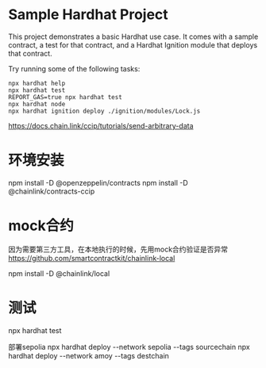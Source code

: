 # Sample Hardhat Project

This project demonstrates a basic Hardhat use case. It comes with a sample contract, a test for that contract, and a Hardhat Ignition module that deploys that contract.

Try running some of the following tasks:

```shell
npx hardhat help
npx hardhat test
REPORT_GAS=true npx hardhat test
npx hardhat node
npx hardhat ignition deploy ./ignition/modules/Lock.js
```
https://docs.chain.link/ccip/tutorials/send-arbitrary-data

# 环境安装

npm install -D @openzeppelin/contracts
npm install -D @chainlink/contracts-ccip

# mock合约

因为需要第三方工具，在本地执行的时候，先用mock合约验证是否异常
https://github.com/smartcontractkit/chainlink-local

npm install -D @chainlink/local

# 测试

npx hardhat test

部署sepolia 
npx hardhat deploy --network sepolia --tags sourcechain
npx hardhat deploy --network amoy --tags destchain
